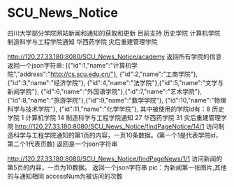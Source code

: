 # SCU_News_Notice
四川大学部分学院网站新闻和通知的获取和更新
目前支持 历史学院 计算机学院   制造科学与工程学院通知
		 华西药学院 灾后重建管理学院 

http://120.27.33.180:8080/SCU_News_Notice/academy 返回所有学院的信息
返回一个json字符串:
[{"id":1,"name":"计算机学院","address":"http://cs.scu.edu.cn/"},
{"id":2,"name":"工商学院"},{"id":3,"name":"经济学院"},
{"id":4,"name":"法学院"},{"id":5,"name":"文学与新闻学院"},
{"id":6,"name":"外国语学院"},{"id":7,"name":"艺术学院"},
{"id":8,"name":"旅游学院"},{"id":9,"name":"数学学院"},
{"id":10,"name":"物理科学与技术学院"},
{"id":11,"name":"化学学院"},
其中被使用的学院id有：8 历史学院 
					1 计算机学院  14 制造科学与工程学院通知
					27 华西药学院 31 灾后重建管理学院 
http://120.27.33.180:8080/SCU_News_Notice/findPageNotice/14/1 
访问制造科学与工程学院通知的第1页的内容，一页10条数据。(第一个1是代表学院id，第二个1代表页数)
返回是一个json字符串

http://120.27.33.180:8080/SCU_News_Notice/findPageNews/1/1 访问新闻的第5页的内容，一页为10数据。
返回一个json字符串
pic：为新闻第一张图片,其他的与通知相同 accessNum为被访问的次数
